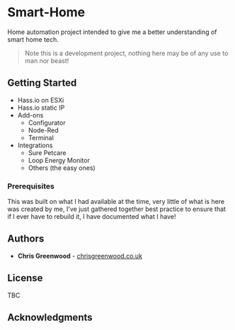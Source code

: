 # Smart-Home

Home automation project intended to give me a better understanding of smart home tech.

>Note this is a development project, nothing here may be of any use to man nor beast!

## Getting Started

* Hass.io on ESXi
* Hass.io static IP
* Add-ons
  * Configurator 
  * Node-Red
  * Terminal
* Integrations
  * Sure Petcare
  * Loop Energy Monitor
  * Others (the easy ones)

### Prerequisites

This was built on what I had available at the time, very little of what is here was created by me, I've just gathered together best practice to ensure that if I ever have to rebuild it, I have documented what I have!

## Authors

* **Chris Greenwood** - [chrisgreenwood.co.uk](https://www.chrisgreenwood.co.uk)

## License

TBC

## Acknowledgments



